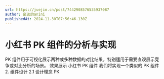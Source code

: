 ```yaml
---
url: https://juejin.cn/post/7442908576535937087
author: 窗边的anini
publishedAt: 2024-11-30T07:56:46.130Z
---
```


# 小红书 PK 组件的分析与实现

PK 组件用于可视化展示两种或多种数据的对比结果，特别适用于需要直观展示竞争或对比分析的场景。 效果展示 小红书 PK 组件 我们将实现一个类似的 PK 组件 2. 组件设计 2.1 设计理念 PK

